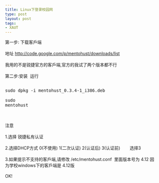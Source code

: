 ```yaml
---
title: Linux下登录校园网
type: post
layout: post
tags: 
- XAUT
---
```

第一步: 下载客戶端<br/><br/>地址 http://code.google.com/p/mentohust/downloads/list<br/><br/>我用的不是锐捷官方的客戶端,官方的我试了两个版本都不行<br/><br/>第二步:安装  运行<br/><pre><br/>sudo dpkg -i mentohust_0.3.4-1_i386.deb<br/><br/>sudo mentohust<br/></pre><br/><br/>注意<br/><br/>1.选择 锐捷私有认证<br/><br/>2.选择DHCP方式 0(不使用) 1(二次认证) 2(认证后) 3(认证前)        选择3<br/><br/>3.如果提示不支持的客戶端,请修改 /etc/mentohust.conf  里面版本号为 4.12 因为学校windows下的客戶端是 4.12版<br/><br/>OK!

